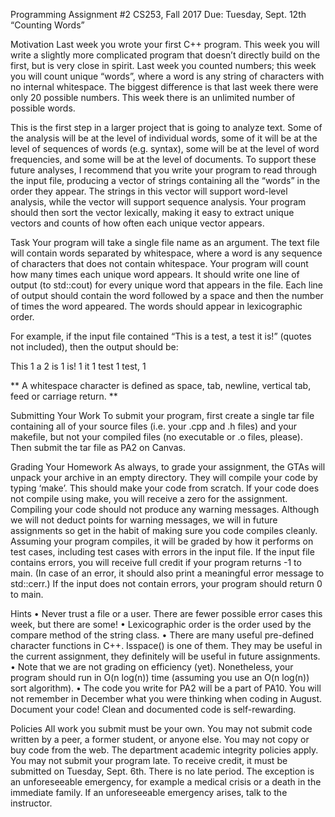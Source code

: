 Programming Assignment #2
CS253, Fall 2017
Due: Tuesday, Sept. 12th
“Counting Words”

Motivation
Last week you wrote your first C++ program. This week you will write a slightly more
complicated program that doesn’t directly build on the first, but is very close in spirit. Last week
you counted numbers; this week you will count unique “words”, where a word is any string of
characters with no internal whitespace. The biggest difference is that last week there were only
20 possible numbers. This week there is an unlimited number of possible words.

This is the first step in a larger project that is going to analyze text. Some of the analysis will be at
the level of individual words, some of it will be at the level of sequences of words (e.g. syntax),
some will be at the level of word frequencies, and some will be at the level of documents. To
support these future analyses, I recommend that you write your program to read through the input
file, producing a vector of strings containing all the “words” in the order they appear. The strings
in this vector will support word-level analysis, while the vector will support sequence analysis.
Your program should then sort the vector lexically, making it easy to extract unique vectors and
counts of how often each unique vector appears.

Task
Your program will take a single file name as an argument. The text file will contain words
separated by whitespace, where a word is any sequence of characters that does not contain
whitespace. Your program will count how many times each unique word appears. It should write
one line of output (to std::cout) for every unique word that appears in the file. Each line of output
should contain the word followed by a space and then the number of times the word appeared.
The words should appear in lexicographic order.

For example, if the input file contained “This is a test, a test it is!” (quotes not included), then the
output should be:

This 1
a 2
is 1
is! 1
it 1
test 1
test, 1

 ** A whitespace character is defined as space, tab, newline, vertical tab, feed or carriage return. **

Submitting Your Work
To submit your program, first create a single tar file containing all of your source files (i.e. your
.cpp and .h files) and your makefile, but not your compiled files (no executable or .o files,
please). Then submit the tar file as PA2 on Canvas.

Grading Your Homework
As always, to grade your assignment, the GTAs will unpack your archive in an empty directory.
They will compile your code by typing ‘make’. This should make your code from scratch. If your
code does not compile using make, you will receive a zero for the assignment. Compiling your
code should not produce any warning messages. Although we will not deduct points for warning
messages, we will in future assignments so get in the habit of making sure you code compiles
cleanly. Assuming your program compiles, it will be graded by how it performs on test cases,
including test cases with errors in the input file. If the input file contains errors, you will receive
full credit if your program returns -1 to main. (In case of an error, it should also print a
meaningful error message to std::cerr.) If the input does not contain errors, your program should
return 0 to main.

Hints
• Never trust a file or a user. There are fewer possible error cases this week, but there are
some!
• Lexicographic order is the order used by the compare method of the string class.
• There are many useful pre-defined character functions in C++. Isspace() is one of them.
They may be useful in the current assignment, they definitely will be useful in future
assignments.
• Note that we are not grading on efficiency (yet). Nonetheless, your program should run in
O(n log(n)) time (assuming you use an O(n log(n)) sort algorithm).
• The code you write for PA2 will be a part of PA10. You will not remember in December
what you were thinking when coding in August. Document your code! Clean and
documented code is self-rewarding.

Policies
All work you submit must be your own. You may not submit code written by a peer, a former
student, or anyone else. You may not copy or buy code from the web. The department academic
integrity policies apply.
You may not submit your program late. To receive credit, it must be submitted on Tuesday, Sept.
6th. There is no late period. The exception is an unforeseeable emergency, for example a medical
crisis or a death in the immediate family. If an unforeseeable emergency arises, talk to the
instructor.
